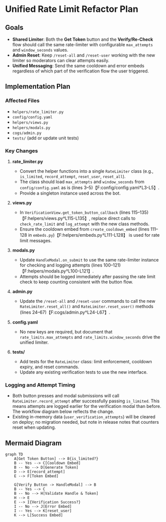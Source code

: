 # Unified Rate Limit Refactor Plan

## Goals
- **Shared Limiter**: Both the **Get Token** button and the **Verify/Re-Check** flow should call the same rate-limiter with configurable `max_attempts` and `window_seconds` values.
- **Admin Reset**: Keep `/reset-all` and `/reset-user` working with the new limiter so moderators can clear attempts easily.
- **Unified Messaging**: Send the same cooldown and error embeds regardless of which part of the verification flow the user triggered.

## Implementation Plan

### Affected Files
- `helpers/rate_limiter.py`
- `config/config.yaml`
- `helpers/views.py`
- `helpers/modals.py`
- `cogs/admin.py`
- `tests/` (add or update unit tests)

### Key Changes
1. **rate_limiter.py**
   - Convert the helper functions into a single `RateLimiter` class (e.g., `is_limited`, `record_attempt`, `reset_user`, `reset_all`).
   - The class should load `max_attempts` and `window_seconds` from `config/config.yaml` as is (lines 3–5)【F:config/config.yaml†L3-L5】.
   - Provide a singleton instance used across the bot.

2. **views.py**
   - In `VerificationView.get_token_button_callback` (lines 115–135)【F:helpers/views.py†L115-L135】, replace direct calls to `check_rate_limit` and `log_attempt` with the new class methods.
   - Ensure the cooldown embed from `create_cooldown_embed` (lines 111–128 in `embeds.py`)【F:helpers/embeds.py†L111-L128】 is used for rate limit messages.

3. **modals.py**
   - Update `HandleModal.on_submit` to use the same rate-limiter instance for checking and logging attempts (lines 100–121)【F:helpers/modals.py†L100-L121】.
   - Attempts should be logged immediately after passing the rate limit check to keep counting consistent with the button flow.

4. **admin.py**
   - Update the `/reset-all` and `/reset-user` commands to call the new `RateLimiter.reset_all()` and `RateLimiter.reset_user()` methods (lines 24–67)【F:cogs/admin.py†L24-L67】.

5. **config.yaml**
   - No new keys are required, but document that `rate_limits.max_attempts` and `rate_limits.window_seconds` drive the unified limiter.

6. **tests/**
   - Add tests for the `RateLimiter` class: limit enforcement, cooldown expiry, and reset commands.
   - Update any existing verification tests to use the new interface.

### Logging and Attempt Timing
- Both button presses and modal submissions will call `RateLimiter.record_attempt` after successfully passing `is_limited`. This means attempts are logged earlier for the verification modal than before. The workflow diagram below reflects the change.
- Existing in-memory data (`user_verification_attempts`) will be cleared on deploy; no migration needed, but note in release notes that counters reset when updating.

## Mermaid Diagram
```mermaid
graph TD
    A[Get Token Button] --> B{is_limited?}
    B -- Yes --> C[Cooldown Embed]
    B -- No --> D[Generate Token]
    D --> E[record_attempt]
    E --> F[Token Embed]

    G[Verify Button -> HandleModal] --> B
    B -- Yes --> C
    B -- No --> H[Validate Handle & Token]
    H --> E
    E --> I{Verification Success?}
    I -- No --> J[Error Embed]
    I -- Yes --> K[reset_user]
    K --> L[Success Embed]
```
